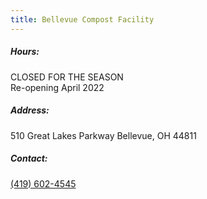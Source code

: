 ```yaml
---
title: Bellevue Compost Facility
---
```

##### Hours:

CLOSED FOR THE SEASON\
Re-opening April 2022

##### Address:

510 Great Lakes Parkway Bellevue, OH 44811

##### Contact:

[(419) 602-4545](tel:419-602-4545)